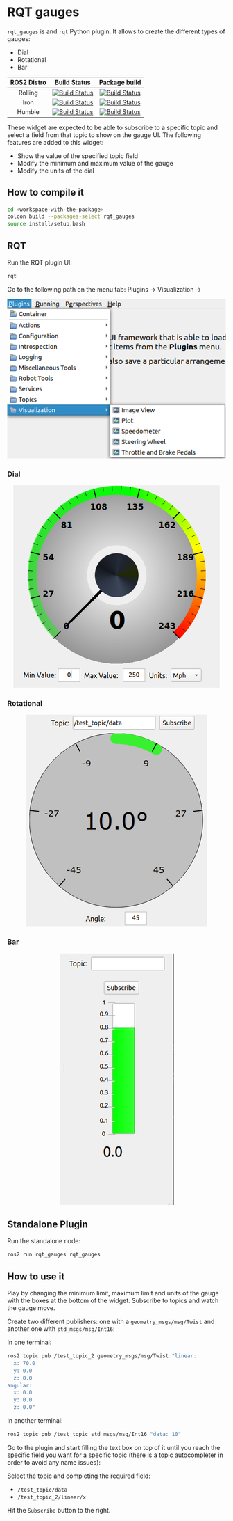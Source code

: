 # RQT gauges

`rqt_gauges` is and `rqt` Python plugin. It allows to create the different types of gauges:

 - Dial
 - Rotational
 - Bar

ROS2 Distro | Build Status | Package build |
:---------: | :----: | :----------: |
Rolling |  [![Build Status](https://build.ros2.org/buildStatus/icon?job=Rdev__rqt_gauges__ubuntu_jammy_amd64)](https://build.ros2.org/job/Rdev__rqt_gauges__ubuntu_jammy_amd64/) |  [![Build Status](https://build.ros2.org/buildStatus/icon?job=Rbin_uJ64__rqt_gauges__ubuntu_jammy_amd64__binary)](https://build.ros2.org/job/Rbin_uJ64__rqt_gauges__ubuntu_jammy_amd64__binary/) |
Iron |  [![Build Status](https://build.ros2.org/buildStatus/icon?job=Idev__rqt_gauges__ubuntu_jammy_amd64)](https://build.ros2.org/job/Idev__rqt_gauges__ubuntu_jammy_amd64/) |  [![Build Status](https://build.ros2.org/buildStatus/icon?job=Ibin_uJ64__rqt_gauges__ubuntu_jammy_amd64__binary)](https://build.ros2.org/job/Ibin_uJ64__rqt_gauges__ubuntu_jammy_amd64__binary/) |
Humble |  [![Build Status](https://build.ros2.org/buildStatus/icon?job=Hdev__rqt_gauges__ubuntu_jammy_amd64)](https://build.ros2.org/job/Hdev__rqt_gauges__ubuntu_jammy_amd64/) |  [![Build Status](https://build.ros2.org/buildStatus/icon?job=Hbin_uJ64__rqt_gauges__ubuntu_jammy_amd64__binary)](https://build.ros2.org/job/Hbin_uJ64__rqt_gauges__ubuntu_jammy_amd64__binary/) |

These widget are expected to be able to subscribe to a specific topic and select a field from that topic to show on the gauge UI.
The following features are added to this widget:

 - Show the value of the specified topic field
 - Modify the minimum and maximum value of the gauge
 - Modify the units of the dial


## How to compile it

```bash
cd <workspace-with-the-package>
colcon build --packages-select rqt_gauges
source install/setup.bash
```

## RQT

Run the RQT plugin UI:

```bash
rqt
```

Go to the following path on the menu tab: Plugins -> Visualization ->

<center>
    <img src="img/rqt.png">
</center>

### Dial

<center>
    <img src="img/speedometer.png">
</center>

### Rotational

<center>
    <img src="img/steering_wheel.png">
</center>

### Bar

<center>
    <img src="img/bar.png">
</center>

## Standalone Plugin

Run the standalone node:

```bash
ros2 run rqt_gauges rqt_gauges
```

## How to use it

Play by changing the minimum limit, maximum limit and units of the gauge with the boxes at the bottom of the widget. Subscribe to topics and watch the gauge move.

Create two different publishers: one with a `geometry_msgs/msg/Twist` and another one with `std_msgs/msg/Int16`:

In one terminal:

```bash
ros2 topic pub /test_topic_2 geometry_msgs/msg/Twist "linear:
  x: 70.0
  y: 0.0
  z: 0.0
angular:
  x: 0.0
  y: 0.0
  z: 0.0"
```

In another terminal:

```bash
ros2 topic pub /test_topic std_msgs/msg/Int16 "data: 10"
```

Go to the plugin and start filling the text box on top of it until you reach the specific field you want for a specific topic (there is a topic autocompleter in order to avoid any name issues):

Select the topic and completing the required field:

 - `/test_topic/data`
 - `/test_topic_2/linear/x`


Hit the `Subscribe` button to the right.
